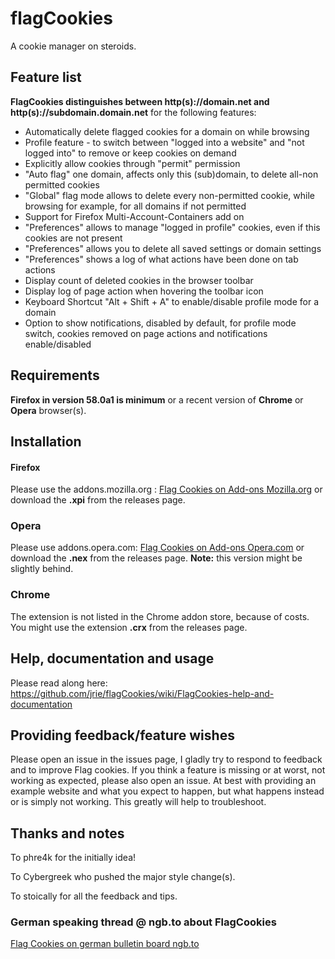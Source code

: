 # flagCookies
A cookie manager on steroids.

## Feature list

**FlagCookies distinguishes between http(s)://domain.net and http(s)://subdomain.domain.net** for the following features:

- Automatically delete flagged cookies for a domain on while browsing
- Profile feature - to switch between "logged into a website" and "not logged into" to remove or keep cookies on demand
- Explicitly allow cookies through "permit" permission
- "Auto flag" one domain, affects only this (sub)domain, to delete all-non permitted cookies
- "Global" flag mode allows to delete every non-permitted cookie, while browsing for example, for all domains if not permitted
- Support for Firefox Multi-Account-Containers add on
- "Preferences" allows to manage "logged in profile" cookies, even if this cookies are not present
- "Preferences" allows you to delete all saved settings or domain settings
- "Preferences" shows a log of what actions have been done on tab actions
- Display count of deleted cookies in the browser toolbar
- Display log of page action when hovering the toolbar icon
- Keyboard Shortcut "Alt + Shift + A" to enable/disable profile mode for a domain
- Option to show notifications, disabled by default, for profile mode switch, cookies removed on page actions and notifications enable/disabled

## Requirements

**Firefox in version 58.0a1 is minimum** or a recent version of **Chrome** or **Opera** browser(s).


## Installation

#### Firefox
Please use the addons.mozilla.org : [Flag Cookies on Add-ons Mozilla.org](https://addons.mozilla.org/en-US/firefox/addon/flag-cookies/) or download the **.xpi** from the releases page.

### Opera
Please use addons.opera.com: [Flag Cookies on Add-ons Opera.com](https://addons.opera.com/en/extensions/details/flag-cookies/) or download the **.nex** from the releases page.
**Note:** this version might be slightly behind.

### Chrome
The extension is not listed in the Chrome addon store, because of costs. You might use the extension **.crx** from the releases page.


## Help, documentation and usage
Please read along here: https://github.com/jrie/flagCookies/wiki/FlagCookies-help-and-documentation


## Providing feedback/feature wishes
Please open an issue in the issues page, I gladly try to respond to feedback and to improve Flag cookies. If you think a feature is missing or at worst, not working as expected, please also open an issue. At best with providing an example website and what you expect to happen, but what happens instead or is simply not working. This greatly will help to troubleshoot.

## Thanks and notes

To phre4k for the initially idea!

To Cybergreek who pushed the major style change(s).

To stoically for all the feedback and tips.

### German speaking thread @ ngb.to about FlagCookies
[Flag Cookies on german bulletin board ngb.to](https://ngb.to/threads/32496-Firefox-Addon-FlagCookies)
